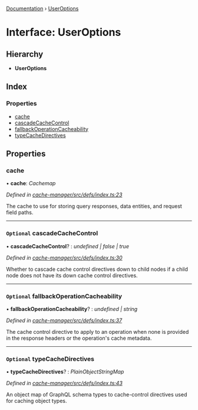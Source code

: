 [Documentation](../README.md) › [UserOptions](useroptions.md)

# Interface: UserOptions

## Hierarchy

* **UserOptions**

## Index

### Properties

* [cache](useroptions.md#cache)
* [cascadeCacheControl](useroptions.md#optional-cascadecachecontrol)
* [fallbackOperationCacheability](useroptions.md#optional-fallbackoperationcacheability)
* [typeCacheDirectives](useroptions.md#optional-typecachedirectives)

## Properties

###  cache

• **cache**: *Cachemap*

*Defined in [cache-manager/src/defs/index.ts:23](https://github.com/badbatch/graphql-box/blob/b5ddbc4/packages/cache-manager/src/defs/index.ts#L23)*

The cache to use for storing query responses, data entities,
and request field paths.

___

### `Optional` cascadeCacheControl

• **cascadeCacheControl**? : *undefined | false | true*

*Defined in [cache-manager/src/defs/index.ts:30](https://github.com/badbatch/graphql-box/blob/b5ddbc4/packages/cache-manager/src/defs/index.ts#L30)*

Whether to cascade cache control directives down to
child nodes if a child node does not have its down
cache control directives.

___

### `Optional` fallbackOperationCacheability

• **fallbackOperationCacheability**? : *undefined | string*

*Defined in [cache-manager/src/defs/index.ts:37](https://github.com/badbatch/graphql-box/blob/b5ddbc4/packages/cache-manager/src/defs/index.ts#L37)*

The cache control directive to apply to an operation
when none is provided in the response headers or the
operation's cache metadata.

___

### `Optional` typeCacheDirectives

• **typeCacheDirectives**? : *PlainObjectStringMap*

*Defined in [cache-manager/src/defs/index.ts:43](https://github.com/badbatch/graphql-box/blob/b5ddbc4/packages/cache-manager/src/defs/index.ts#L43)*

An object map of GraphQL schema types to cache-control
directives used for caching object types.
